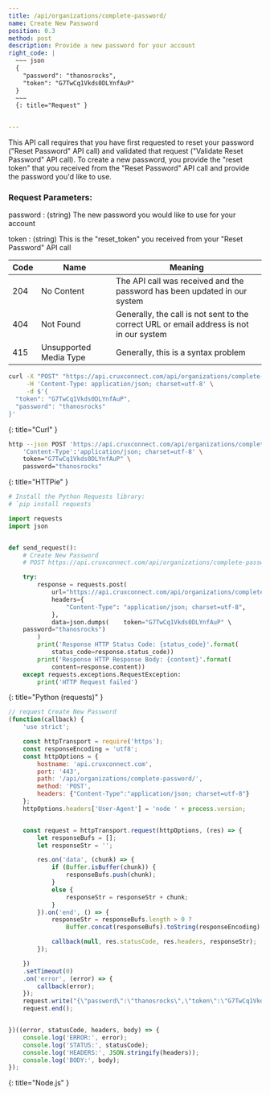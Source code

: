 ```yaml
---
title: /api/organizations/complete-password/
name: Create New Password
position: 0.3
method: post
description: Provide a new password for your account
right_code: |
  ~~~ json
  {
    "password": "thanosrocks",
    "token": "G7TwCq1Vkds0DLYnfAuP"
  }
  ~~~
  {: title="Request" }


---
```

This API call requires that you have first requested to reset your password ("Reset Password" API call) and validated that request ("Validate Reset Password" API call). To create a new password, you provide the "reset token" that you received from the "Reset Password" API call and provide the password you'd like to use.

### Request Parameters:

password
: (string) The new password you would like to use for your account

token
: (string) This is the "reset_token" you received from your "Reset Password" API call

| Code | Name                   | Meaning                                                                                  |
|------|------------------------|------------------------------------------------------------------------------------------|
| 204  | No Content             | The API call was received and the password has been updated in our system                |
| 404  | Not Found              | Generally, the call is not sent to the correct URL or email address is not in our system |
| 415  | Unsupported Media Type | Generally, this is a syntax problem                                                      |


~~~ bash
curl -X "POST" "https://api.cruxconnect.com/api/organizations/complete-password/" \
     -H 'Content-Type: application/json; charset=utf-8' \
     -d $'{
  "token": "G7TwCq1Vkds0DLYnfAuP",
  "password": "thanosrocks"
}'

~~~
{: title="Curl" }

~~~ bash
http --json POST 'https://api.cruxconnect.com/api/organizations/complete-password/' \
    'Content-Type':'application/json; charset=utf-8' \
    token="G7TwCq1Vkds0DLYnfAuP" \
    password="thanosrocks"

~~~
{: title="HTTPie" }

~~~ python
# Install the Python Requests library:
# `pip install requests`

import requests
import json


def send_request():
    # Create New Password
    # POST https://api.cruxconnect.com/api/organizations/complete-password/

    try:
        response = requests.post(
            url="https://api.cruxconnect.com/api/organizations/complete-password/",
            headers={
                "Content-Type": "application/json; charset=utf-8",
            },
            data=json.dumps(    token="G7TwCq1Vkds0DLYnfAuP" \
    password="thanosrocks")
        )
        print('Response HTTP Status Code: {status_code}'.format(
            status_code=response.status_code))
        print('Response HTTP Response Body: {content}'.format(
            content=response.content))
    except requests.exceptions.RequestException:
        print('HTTP Request failed')

~~~
{: title="Python (requests)" }

~~~ javascript
// request Create New Password
(function(callback) {
    'use strict';

    const httpTransport = require('https');
    const responseEncoding = 'utf8';
    const httpOptions = {
        hostname: 'api.cruxconnect.com',
        port: '443',
        path: '/api/organizations/complete-password/',
        method: 'POST',
        headers: {"Content-Type":"application/json; charset=utf-8"}
    };
    httpOptions.headers['User-Agent'] = 'node ' + process.version;


    const request = httpTransport.request(httpOptions, (res) => {
        let responseBufs = [];
        let responseStr = '';

        res.on('data', (chunk) => {
            if (Buffer.isBuffer(chunk)) {
                responseBufs.push(chunk);
            }
            else {
                responseStr = responseStr + chunk;
            }
        }).on('end', () => {
            responseStr = responseBufs.length > 0 ?
                Buffer.concat(responseBufs).toString(responseEncoding) : responseStr;

            callback(null, res.statusCode, res.headers, responseStr);
        });

    })
    .setTimeout(0)
    .on('error', (error) => {
        callback(error);
    });
    request.write("{\"password\":\"thanosrocks\",\"token\":\"G7TwCq1Vkds0DLYnfAuP\"}")
    request.end();


})((error, statusCode, headers, body) => {
    console.log('ERROR:', error);
    console.log('STATUS:', statusCode);
    console.log('HEADERS:', JSON.stringify(headers));
    console.log('BODY:', body);
});

~~~
{: title="Node.js" }
